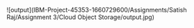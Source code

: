
![output](IBM-Project-45353-1660729600/Assignments/Satish Raj/Assignment 3/Cloud Object Storage/output.jpg)
